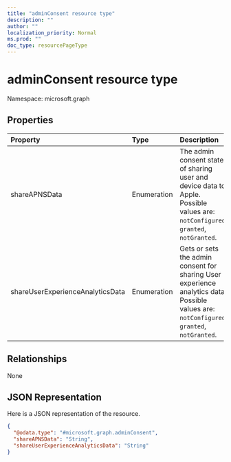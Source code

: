 ```yaml
---
title: "adminConsent resource type"
description: ""
author: ""
localization_priority: Normal
ms.prod: ""
doc_type: resourcePageType
---
```


# adminConsent resource type


Namespace: microsoft.graph



## Properties
|Property|Type|Description|
|:---|:---|:---|
|shareAPNSData|Enumeration|The admin consent state of sharing user and device data to Apple. Possible values are: `notConfigured`, `granted`, `notGranted`.|
|shareUserExperienceAnalyticsData|Enumeration|Gets or sets the admin consent for sharing User experience analytics data. Possible values are: `notConfigured`, `granted`, `notGranted`.|

## Relationships
None

## JSON Representation
Here is a JSON representation of the resource.
<!-- {
  "blockType": "resource",
  "@odata.type": "microsoft.graph.adminConsent"
}
-->
``` json
{
  "@odata.type": "#microsoft.graph.adminConsent",
  "shareAPNSData": "String",
  "shareUserExperienceAnalyticsData": "String"
}
```

